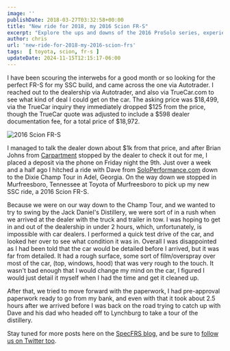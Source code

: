 ```yaml
---
image: ''
publishDate: 2018-03-27T03:32:58+00:00
title: "New ride for 2018, my 2016 Scion FR-S"
excerpt: "Explore the ups and downs of the 2016 ProSolo series, experiences with the 350Z car, and anticipation for the upcoming finale and SoloNationals."
author: chris
url: 'new-ride-for-2018-my-2016-scion-frs'
tags:  [ toyota, scion, fr-s ] 
updateDate: 2024-11-15T12:15:17-06:00
---
```


I have been scouring the interwebs for a good month or so looking for the perfect FR-S for my SSC build, and came across the one via Autotrader. I reached out to the dealership via Autotrader, and also via TrueCar.com to see what kind of deal I could get on the car. The asking price was $18,499, via the TrueCar inquiry they immediately dropped $125 from the price, though the TrueCar quote was adjusted to include a $598 dealer documentation fee, for a total price of $18,972.

![2016 Scion FR-S](https://farm1.staticflickr.com/814/40148396415_541a6a97c2.jpg)

I managed to talk the dealer down about $1k from that price, and after Brian Johns from [Carpartment](https://carpartment.wordpress.com/) stopped by the dealer to check it out for me, I placed a deposit via the phone on Friday night the 9th. Just over a week and a half ago I hitched a ride with Dave from [SoloPerformance.com](https://www.SoloPerformance.com) down to the Dixie Champ Tour in Adel, Georgia. On the way down we stopped in Murfreesboro, Tennessee at Toyota of Murfreesboro to pick up my new SSC ride, a 2016 Scion FR-S.

Because we were on our way down to the Champ Tour, and we wanted to try to swing by the Jack Daniel's Distillery, we were sort of in a rush when we arrived at the dealer with the truck and trailer in tow. I was hoping to get in and out of the dealership in under 2 hours, which, unfortunately, is impossible with car dealers. I performed a quick test drive of the car, and looked her over to see what condition it was in. Overall I was disappointed as I had been told that the car would be detailed before I arrived, but it was far from detailed. It had a rough surface, some sort of film/overspray over most of the car, (top, windows, hood) that was very rough to the touch. It wasn't bad enough that I would change my mind on the car, I figured I would just detail it myself when I had the time and get it cleaned up.

After that, we tried to move forward with the paperwork, I had pre-approval paperwork ready to go from my bank, and even with that it took about 2.5 hours after we arrived before I was back on the road trying to catch up with Dave and his dad who headed off to Lynchburg to take a tour of the distillery.

Stay tuned for more posts here on the [SpecFRS blog](/category/specfrs/), and be sure to [follow us on Twitter too](https://twitter.com/specfrs).
